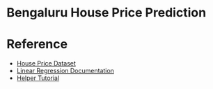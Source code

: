 # Bengaluru House Price Prediction

# Reference

- [House Price Dataset](https://www.kaggle.com/datasets/amitabhajoy/bengaluru-house-price-data/data)
- [Linear Regression Documentation](https://scikit-learn.org/stable/modules/generated/sklearn.linear_model.LinearRegression.html)
- [Helper Tutorial](https://github.com/codebasics/py/tree/master/DataScience/BangloreHomePrices)

